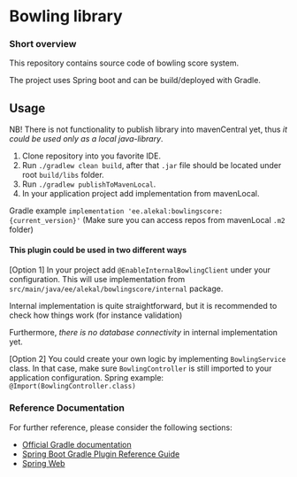 # Bowling library

### Short overview

This repository contains source code of bowling score system.

The project uses Spring boot and can be build/deployed with Gradle.


## Usage

NB! There is not functionality to publish library into mavenCentral yet, thus _it could be used only as a local java-library_.

1. Clone repository into you favorite IDE.
2. Run `./gradlew clean build`, after that `.jar` file should be located under root `build/libs` folder.
3. Run `./gradlew publishToMavenLocal`.
4. In your application project add implementation from mavenLocal.

Gradle example `implementation 'ee.alekal:bowlingscore:{current_version}'` (Make sure you can access repos from mavenLocal `.m2` folder)

#### This plugin could be used in two different ways

[Option 1] In your project add `@EnableInternalBowlingClient` under your configuration.
This will use implementation from `src/main/java/ee/alekal/bowlingscore/internal` package.

Internal implementation is quite straightforward, but it is recommended to check how things work (for instance validation)

Furthermore, _there is no database connectivity_ in internal implementation yet.

[Option 2] You could create your own logic by implementing `BowlingService` class.
 In that case, make sure `BowlingController` is still imported to your application configuration.
 Spring example: `@Import(BowlingController.class)`

### Reference Documentation
For further reference, please consider the following sections:

* [Official Gradle documentation](https://docs.gradle.org)
* [Spring Boot Gradle Plugin Reference Guide](https://docs.spring.io/spring-boot/docs/2.7.3/gradle-plugin/reference/html/)
* [Spring Web](https://docs.spring.io/spring-boot/docs/2.7.3/reference/htmlsingle/#web)
